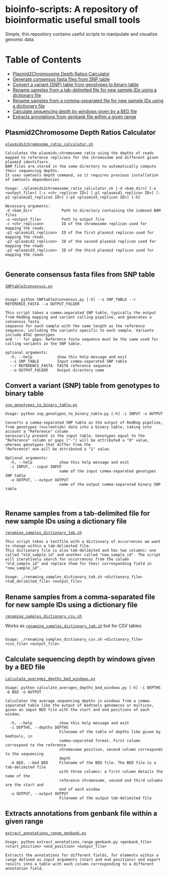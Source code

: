# bioinfo-scripts: A repository of bioinformatic useful small tools
Simple, this repository contains useful scripts to manipulate and visualize genomic data.


[TOC]: #

# Table of Contents
- [Plasmid2Chromosome Depth Ratios Calculator](#Plasmid2Chromosome-Depth-Ratios-Calculator)
- [Generate consensus fasta files from SNP table](#Generate-consensus-fasta-files-from-SNP-table)
- [Convert a variant (SNP) table from genotypes to binary table](#convert-variant-table-from-genotypes-to-binary-table)
- [Rename samples from a tab-delimited file for new sample IDs using a dictionary file](#Rename-samples-from-a-tab-delimited-file-for-new-sample-IDs-using-a-dictionary-file)
- [Rename samples from a comma-separated file for new sample IDs using a dictionary file](#Rename-samples-from-a-comma-separated-file-for-new-sample-IDs-using-a-dictionary-file)
- [Calculate sequencing depth by windows given by a BED file](#calculate-sequencing-depth-by-windows-given-by-a-BED-file)
- [Extracts annotations from genbank file within a given range](#extracts-annotations-from-genbank-file-within-a-given-range)

## Plasmid2Chromosome Depth Ratios Calculator
[`plasmids2chromosome_ratio_calculator.sh`](plasmids2chromosome_ratio_calculator.sh)
```
Calculates the plasmids:chromosome ratio using the depths of reads mapped to reference replicons for the chromosome and different given plasmid identifiers.
BAM files are stored in the same directory to automatically compute their sequencing depths.
It uses samtools depth command, so it requires previous installation of samtools dependencies

Usage: ./plasmids2chromosome_ratio_calculator.sh [-d <bam_dir>] [-o <output_file>] [-c <chr_replicon ID>] [-p1 <plasmid1_replicon ID>] [-p2 <plasmid2_replicon ID>] [-p3 <plasmid3_replicon ID>] [-h]

Necessary arguments:
-d <bam_dir>             Path to directory containing the indexed BAM files
-o <output_file>         Path to output file
-c <chr_replicon>        ID of the chromosome replicon used for mapping the reads
-p1 <plasmid1_replicon>  ID of the first plasmid replicon used for mapping the reads
-p2 <plasmid2_replicon>  ID of the second plasmid replicon used for mapping the reads
-p3 <plasmid3_replicon>  ID of the third plasmid replicon used for mapping the reads
 
```

## Generate consensus fasta files from SNP table
[`SNPtable2consensus.py`](SNPtable2consensus.py)
```

Usage: python SNPtable2consensus.py [-h] --s SNP_TABLE --r REFERENCE_FASTA --o OUTPUT_FOLDER

This script takes a comma-separated SNP table, typically the output from RedDog mapping and variant calling pipeline, and generates a consensus fasta
sequence for each sample with the same length as the reference sequence, including the variants specific to each sample. Variants include ATGC genotypes
and '-' for gaps. Reference fasta sequence must be the same used for calling variants in the SNP table.

optional arguments:
  -h, --help           show this help message and exit
  --s SNP_TABLE        Input comma-separated SNP table
  --r REFERENCE_FASTA  FASTA reference sequence
  --o OUTPUT_FOLDER    Output directory name

```

## Convert a variant (SNP) table from genotypes to binary table
[`snp_genotypes_to_binary_table.py`](snp_genotypes_to_binary_table.py)

```
Usage: python snp_genotypes_to_binary_table.py [-h] -i INPUT -o OUTPUT

Converts a comma-separated SNP table as the output of RedDog pipeline, from genotypes (nucleotide) data into a binary table, taking into account a "Reference" column
necessarily present in the input table. Genotypes equal to the "Reference" column or gaps ("-") will be attributed a "0" value, whereas genotypes that differ from the
"Reference" one will be attributed a "1" value.

Optional arguments:
  -h, --help            show this help message and exit
  -i INPUT, --input INPUT
                        name of the input comma-separated genotypes SNP table
  -o OUTPUT, --output OUTPUT
                        name of the output comma-separated binary SNP table

						 
```

## Rename samples from a tab-delimited file for new sample IDs using a dictionary file
[`renaming_samples_dictionary_tab.sh`](renaming_samples_dictionary_tab.sh)

```
This script takes a textfile with a dictionary of occurrences we want to change within a tab-delimited file.
This dictionary file is also tab-delimited and has two columns: one called "old_sample_id" and another called "new_sample_id". The script will iteratively search for occurrences from the column "old_sample_id" and replace them for their corresponding field in "new_sample_id". 

Usage: ./renaming_samples_dictionary_tab.sh <dictionary_file> <tab_delimited_file> <output_file>
```

## Rename samples from a comma-separated file for new sample IDs using a dictionary file
[`renaming_samples_dictionary_csv.sh`](renaming_samples_dictionary_csv.sh)

Works as [`renaming_samples_dictionary_tab.sh`](renaming_samples_dictionary_tab.sh) but for CSV tables

```

Usage: ./renaming_samples_dictionary_csv.sh <dictionary_file> <csv_file> <output_file>

```


## Calculate sequencing depth by windows given by a BED file
[`calculate_averages_depths_bed_windows.py`](calculate_averages_depths_bed_windows.py)

```
Usage: python calculate_averages_depths_bed_windows.py [-h] -i DEPTHS -b BED -o OUTPUT

Calculates the average sequencing depths in windows from a comma-separated table like the output of bedtools genomecov or multicov, given an imput BED file with the start and end positions of each window.

  -h, --help            show this help message and exit
  -i DEPTHS, --depths DEPTHS
                        Filename of the table of depths like given by bedtools, in
                        comma-separated format. First column correspond to the reference
                        chromosome position, second column corresponds to the sequencing
                        depth
  -b BED, --bed BED     Filename of the BED file. The BED file is a tab-delimited file
                        with three columns: a first column details the name of the
                        reference chromosome, second and third columns are the start and
                        end of each window
  -o OUTPUT, --output OUTPUT
                        Filename of the output tab-delimited file

```

## Extracts annotations from genbank file within a given range
[`extract_annotations_range_genbank.py`](extract_annotations_range_genbank.py)

```
Usage: python extract_annotations_range_genbank.py <genbank_file> <start_position> <end_position> <output_file>

Extracts the annotations for different fields, for elements within a range defined as input arguments (start and end positions) and export results into a table with each column corresponding to a different annotation field.

```
